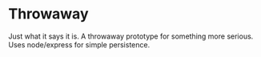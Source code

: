Throwaway
=========

Just what it says it is. A throwaway prototype for something more serious. Uses node/express for simple persistence.